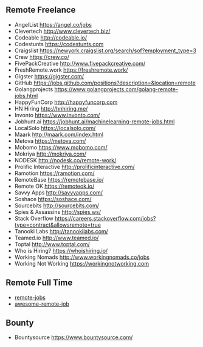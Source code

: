 ## Remote Freelance
* AngelList https://angel.co/jobs
* Clevertech http://www.clevertech.biz/
* Codeable http://codeable.io/
* Codestunts https://codestunts.com
* Craigslist https://newyork.craigslist.org/search/sof?employment_type=3
* Crew https://crew.co/
* FivePackCreative http://www.fivepackcreative.com/
* FreshRemote.work https://freshremote.work/
* Gigster https://gigster.com/
* GitHub https://jobs.github.com/positions?description=&location=remote
* Golangprojects https://www.golangprojects.com/golang-remote-jobs.html
* HappyFunCorp http://happyfuncorp.com
* HN Hiring http://hnhiring.me/
* Invonto https://www.invonto.com/
* Jobhunt.ai https://jobhunt.ai/machinelearning-remote-jobs.html
* LocalSolo https://localsolo.com/
* Maark http://maark.com/index.html
* Metova https://metova.com/
* Mobomo https://www.mobomo.com/
* Mokriya http://mokriya.com/
* NODESK http://nodesk.co/remote-work/
* Prolific Interactive http://prolificinteractive.com/
* Ramotion https://ramotion.com/
* RemoteBase https://remotebase.io/
* Remote OK https://remoteok.io/
* Savvy Apps http://savvyapps.com/
* Soshace https://soshace.com/
* Sourcebits http://sourcebits.com/
* Spies & Assassins http://spies.ws/
* Stack Overflow https://careers.stackoverflow.com/jobs?type=contract&allowsremote=true
* Tanooki Labs http://tanookilabs.com/
* Teamed.io http://www.teamed.io/
* Toptal http://www.toptal.com/
* Who is Hiring? https://whoishiring.io/
* Working Nomads http://www.workingnomads.co/jobs
* Working Not Working https://workingnotworking.com

## Remote Full Time
* [remote-jobs](https://github.com/jessicard/remote-jobs)
* [awesome-remote-job](https://github.com/lukasz-madon/awesome-remote-job)

## Bounty
* Bountysource https://www.bountysource.com/
